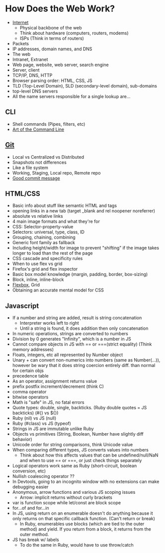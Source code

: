 # How Does the Web Work?

- [Internet](https://www.youtube.com/watch?v=7_LPdttKXPc)
  - Physical backbone of the web
  - Think about hardware (computers, routers, modems)
  - ISPs (Think in terms of routers)
- Packets
- IP addresses, domain names, and DNS
- The web
- Intranet, Extranet
- Web page, website, web server, search engine
- Server, client
- TCP/IP, DNS, HTTP
- Browser parsing order: HTML, CSS, JS
- TLD (Top-Level Domain), SLD (secondary-level domain), sub-domains
- top-level DNS servers
- All the name servers responsible for a single lookup are...

## CLI

- Shell commands (Pipes, filters, etc)
- [Art of the Command Line](https://github.com/jlevy/the-art-of-command-line)

## [Git](https://git-scm.com/book/en/v2/Getting-Started-About-Version-Control)

- Local vs Centralized vs Distributed
- Snapshots not differences
- Like a file system
- Working, Staging, Local repo, Remote repo
- [Good commit message](https://cbea.ms/git-commit/)

## HTML/CSS

- Basic info about stuff like semantic HTML and tags
- opening links in a new tab (target _blank and rel noopener noreferrer)
- absolute vs relative links
- 4 main image formats and what they're for
- CSS: Selector-property-value
- Selectors: universal, type, class, ID
- Grouping, chaining, combining
- Generic font family as fallback
- Including height/width for image to prevent "shifting" if the image takes longer to load than the rest of the page
- CSS cascade and specificity rules
- When to use flex vs grid
- Firefox's grid and flex inspector
- Basic box model knowledge (margin, padding, border, box-sizing)
- Block, inline, inline-block
- [Flexbox](https://www.joshwcomeau.com/css/interactive-guide-to-flexbox/), Grid
- Obtaining an accurate mental model for CSS

## Javascript

- If a number and string are added, result is string concatenation
  - Interpreter works left to right
  - Until a string is found, it does addition then only concatenation
- In numeric operations, strings are converted to numbers
- Division by 0 generates "Infinity", which is a number in JS
- Cannot compare objects in JS with == or ===(strict equality) (Think memory addresses)
- Floats, integers, etc all represented by Number object
- Unary + can convert non-numerics into numbers (same as Number(...)), however be wary that it does string coercion entirely diff. than normal for certain objs
- precedence table
- As an operator, assignment returns value
- prefix postfix increment/decrement (think C)
- comma operator
- bitwise operators
- Math is "safe" in JS, no fatal errors
- Quote types: double, single, backticks. (Ruby double quotes = JS backticks) (#{} vs ${})
- Ruby (nil) vs JS (null)
- Ruby (#class) vs JS (typeof)
- Strings in JS are immutable unlike Ruby
- Objects vs primitives (String, Boolean, Number have slightly diff behavior)
- Unicode order for string comparisons, think Unicode value
- When comparing different types, JS converts values into numbers
  - Think about how this affects values that can be undefined/null/NaN and when to use == or ===, or just check things separately
- Logical operators work same as Ruby (short-circuit, boolean conversion, etc)
- Nullish coalescing operator ??
- In Devtools, going to an incognito window with no extensions can make debugging easier
- Anonymous, arrow functions and various JS scoping issues
  - Arrow: implicit returns without curly brackets
- var is function scope while let/const are block scope
- for...of and for...in
- In JS, using return on an enumerable doesn't do anything because it only returns on that specific callback function. (Can't return or break)
  - In Ruby, enumerables use blocks (which are tied to the outer method) and yield. If you return from a block, it returns from the outer method. 
- JS has break w/ labels
  - To do the same in Ruby, would have to use throw/catch
